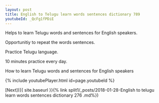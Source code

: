 ```yaml
---
layout: post
title: English to Telugu learn words sentences dictionary 789 
youtubeId: _QcFg1fPDiE
---
```

 
 
Helps to learn Telugu words and sentences for English speakers.

Opportunitiy to repeat the words sentences. 

Practice Telugu language. 
 
10 minutes practice every day. 
 
How to learn Telugu words and sentences for English speakers 
 
{% include youtubePlayer.html id=page.youtubeId %}
 
 
[Next]({{ site.baseurl }}{% link  split1/_posts/2018-01-28-English to telugu learn words sentences dictionary 276 .md%})
 
